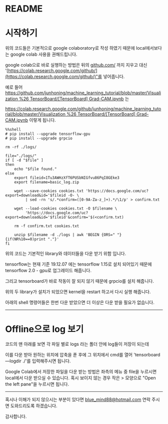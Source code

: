 # README

# 시작하기

위의 코드들은 기본적으로 google colaboratory로 작성 하였기 때문에 local에서보다는 google colab 사용을 권해드립니다. 

google colab으로 바로 실행하는 방법은 뒤의 [github.com/](http://github.com/) 까지 지우고 대신 '[https://colab.research.google.com/github/](https://colab.research.google.com/github/)"를 넣어줍니다. 

예로 들어 [https://github.com/junhoning/machine_learning_tutorial/blob/master/Visualization %26 TensorBoard/[TensorBoard] Grad-CAM.ipynb](https://github.com/junhoning/machine_learning_tutorial/blob/master/Visualization%20%26%20TensorBoard/%5BTensorBoard%5D%20Grad-CAM.ipynb) 는 

[https://colab.research.google.com/github/junhoning/machine_learning_tutorial/blob/master/Visualization %26 TensorBoard/[TensorBoard] Grad-CAM.ipynb](https://colab.research.google.com/github/junhoning/machine_learning_tutorial/blob/master/Visualization%20%26%20TensorBoard/%5BTensorBoard%5D%20Grad-CAM.ipynb)  이렇게 됩니다. 

    %%shell
    # pip install --upgrade tensorflow-gpu
    # pip install --upgrade grpcio
    
    rm -rf ./logs/ 
    
    file="./logs/"
    if [ -d "$file" ]
    then
    	echo "$file found."
    else
        export fileid=1Tu3AWHzXfT6PUSbNIGfvu86PqI8GEke3
        export filename=basic_log.zip
    
        wget --save-cookies cookies.txt 'https://docs.google.com/uc?export=download&id='$fileid -O- \
             | sed -rn 's/.*confirm=([0-9A-Za-z_]+).*/\1/p' > confirm.txt
    
        wget --load-cookies cookies.txt -O $filename \
             'https://docs.google.com/uc?export=download&id='$fileid'&confirm='$(<confirm.txt)
    
        rm -f confirm.txt cookies.txt
        
        unzip $filename -d ./logs | awk 'BEGIN {ORS=" "} {if(NR%10==0)print "."}'
    fi

위의 코드는 기본적인 library와 데이터들을 다운 받기 위함 입니다. 

tensorflow는 현재 기준 19.12.07 에는 tensorflow 1.15로 설치 되어있기 때문에 tensorflow 2.0 - gpu로 업그레이드 해줍니다. 

그리고 tensorboard가 바로 작동이 잘 되지 않기 때문에 grpcio를 설치 해줍니다. 

위의 두 library가 설치가 되었으면 kernel을 restart 하고서 다시 실행 해줍니다. 

아래의 shell 명령어들은 한번 다운 받았으면 더 이상은 다운 받을 필요가 없습니다. 

---

# Offline으로 log 보기

코드의 맨 아래를 보면 각 파일 별로 logs 라는 폴더 안에 log들이 저장이 되는데 

이를 다운 받아 원하는 위치에 압축을 푼 후에 그 위치에서 cmd를 열어 'tensorboard —logdir ./'를 입력해주시면 됩니다. 

Google Colab에서 저장한 파일을 다운 받는 방법은 좌측의 메뉴 중 file을 누르시면 local에서 다운 받으실 수 있습니다. 혹시 보이지 않는 경우 작은 > 모양으로 "Open the left pane"을 누르시면 됩니다. 

---

혹시나 이해가 되지 않으시는 부분이 있다면 blue_mind88@hotmail.com 연락 주시면 도와드리도록 하겠습니다. 

감사합니다.
